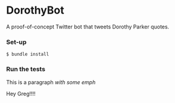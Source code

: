 DorothyBot
======

A proof-of-concept Twitter bot that tweets Dorothy Parker quotes.

### Set-up

`$ bundle install`

### Run the tests

This is a paragraph _with some emph_

Hey Greg!!!!